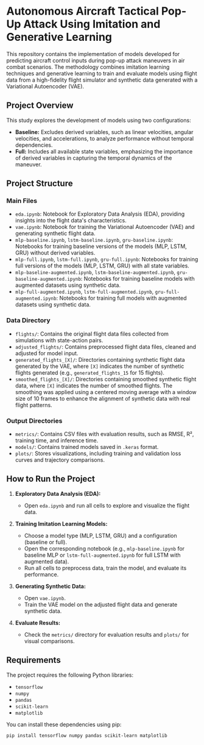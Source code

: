 # Autonomous Aircraft Tactical Pop-Up Attack Using Imitation and Generative Learning

This repository contains the implementation of models developed for predicting aircraft control inputs during pop-up attack maneuvers in air combat scenarios. The methodology combines imitation learning techniques and generative learning to train and evaluate models using flight data from a high-fidelity flight simulator and synthetic data generated with a Variational Autoencoder (VAE).

## Project Overview

This study explores the development of models using two configurations:
- **Baseline:** Excludes derived variables, such as linear velocities, angular velocities, and accelerations, to analyze performance without temporal dependencies.
- **Full:** Includes all available state variables, emphasizing the importance of derived variables in capturing the temporal dynamics of the maneuver.

## Project Structure

### Main Files
- `eda.ipynb`: Notebook for Exploratory Data Analysis (EDA), providing insights into the flight data's characteristics.
- `vae.ipynb`: Notebook for training the Variational Autoencoder (VAE) and generating synthetic flight data.
- `mlp-baseline.ipynb`, `lstm-baseline.ipynb`, `gru-baseline.ipynb`: Notebooks for training baseline versions of the models (MLP, LSTM, GRU) without derived variables.
- `mlp-full.ipynb`, `lstm-full.ipynb`, `gru-full.ipynb`: Notebooks for training full versions of the models (MLP, LSTM, GRU) with all state variables.
- `mlp-baseline-augmented.ipynb`, `lstm-baseline-augmented.ipynb`, `gru-baseline-augmented.ipynb`: Notebooks for training baseline models with augmented datasets using synthetic data.
- `mlp-full-augmented.ipynb`, `lstm-full-augmented.ipynb`, `gru-full-augmented.ipynb`: Notebooks for training full models with augmented datasets using synthetic data.

### Data Directory
- `flights/`: Contains the original flight data files collected from simulations with state-action pairs.
- `adjusted_flights/`: Contains preprocessed flight data files, cleaned and adjusted for model input.
- `generated_flights_[X]/`: Directories containing synthetic flight data generated by the VAE, where `[X]` indicates the number of synthetic flights generated (e.g., `generated_flights_15` for 15 flights).
- `smoothed_flights_[X]/`: Directories containing smoothed synthetic flight data, where `[X]` indicates the number of smoothed flights. The smoothing was applied using a centered moving average with a window size of 10 frames to enhance the alignment of synthetic data with real flight patterns.

### Output Directories
- `metrics/`: Contains CSV files with evaluation results, such as RMSE, R², training time, and inference time.
- `models/`: Contains trained models saved in `.keras` format.
- `plots/`: Stores visualizations, including training and validation loss curves and trajectory comparisons.

## How to Run the Project

1. **Exploratory Data Analysis (EDA):**
   - Open `eda.ipynb` and run all cells to explore and visualize the flight data.

2. **Training Imitation Learning Models:**
   - Choose a model type (MLP, LSTM, GRU) and a configuration (baseline or full).
   - Open the corresponding notebook (e.g., `mlp-baseline.ipynb` for baseline MLP or `lstm-full-augmented.ipynb` for full LSTM with augmented data).
   - Run all cells to preprocess data, train the model, and evaluate its performance.

3. **Generating Synthetic Data:**
   - Open `vae.ipynb`.
   - Train the VAE model on the adjusted flight data and generate synthetic data.

4. **Evaluate Results:**
   - Check the `metrics/` directory for evaluation results and `plots/` for visual comparisons.

## Requirements

The project requires the following Python libraries:

- `tensorflow`
- `numpy`
- `pandas`
- `scikit-learn`
- `matplotlib`

You can install these dependencies using pip:

```bash
pip install tensorflow numpy pandas scikit-learn matplotlib
